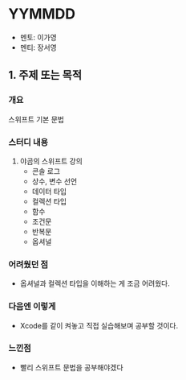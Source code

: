 # YYMMDD

- 멘토: 이가영
- 멘티: 장서영

## 1. 주제 또는 목적

### 개요

스위프트 기본 문법

### 스터디 내용

1. 야곰의 스위프트 강의
   - 콘솔 로그
   - 상수, 변수 선언
   - 데이터 타입
   - 컬렉션 타입
   - 함수
   - 조건문
   - 반복문
   - 옵셔널

### 어려웠던 점

- 옵셔널과 컬렉션 타입을 이해하는 게 조금 어려웠다.

### 다음엔 이렇게

- Xcode를 같이 켜놓고 직접 실습해보며 공부할 것이다.

### 느낀점

- 빨리 스위프트 문법을 공부해야겠다